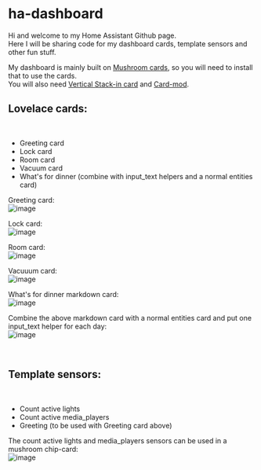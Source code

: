 # ha-dashboard

Hi and welcome to my Home Assistant Github page.<br>
Here I will be sharing code for my dashboard cards, template sensors and other fun stuff.

My dashboard is mainly built on <a href="https://github.com/piitaya/lovelace-mushroom">Mushroom cards</a>, so you will need to install that to use the cards.<br>
You will also need <a href="https://github.com/ofekashery/vertical-stack-in-card">Vertical Stack-in card</a> and <a href="https://github.com/thomasloven/lovelace-card-mod">Card-mod</a>.

<h2>Lovelace cards:</h2><br>

- Greeting card
- Lock card
- Room card
- Vacuum card
- What's for dinner (combine with input_text helpers and a normal entities card)


Greeting card:<br>
![image](https://github.com/durrav/ha-dashboard/assets/58232568/1d632b4e-056e-4143-b259-9a0e04bf6bfa)

Lock card:<br>
![image](https://github.com/durrav/ha-dashboard/assets/58232568/7f6a26e1-4a55-4afb-9581-7ef7172ebdb4)

Room card:<br>
![image](https://github.com/durrav/ha-dashboard/assets/58232568/f034c55e-8f00-41c4-9556-3d66ebba3e58)

Vacuuum card:<br>
![image](https://github.com/durrav/ha-dashboard/assets/58232568/75ed1463-f2a4-4251-abbc-8cf545c7a50d)

What's for dinner markdown card:<br>
![image](https://github.com/durrav/ha-dashboard/assets/58232568/07bec645-a724-4d8e-899f-7887130d04b3)

Combine the above markdown card with a normal entities card and put one input_text helper for each day:<br>
![image](https://github.com/durrav/ha-dashboard/assets/58232568/8920d253-819e-4227-b356-1462984a3ae9)


<br>

<h2>Template sensors:</h2><br>

- Count active lights
- Count active media_players
- Greeting (to be used with Greeting card above)


The count active lights and media_players sensors can be used in a mushroom chip-card:<br>
![image](https://github.com/durrav/ha-dashboard/assets/58232568/b392c4bb-43ed-48be-8673-c8f7cddbf5fc)
